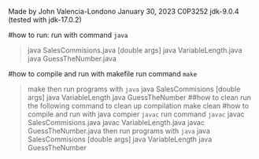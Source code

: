 Made by John Valencia-Londono
January 30, 2023
C0P3252
jdk-9.0.4 (tested with jdk-17.0.2)

#how to run:
run with command `java`
>java SalesCommisions.java [double args]
>java VariableLength.java
>java GuessTheNumber.java

#how to compile and run with makefile
run command `make`
>make
then run programs with `java`
>java SalesCommisions [double args]
>java VariableLength
>java GuessTheNumber
##how to clean
run the following command to clean up compilation
>make clean
#how to compile and run with java compier `javac`
run command `javac`
javac SalesCommisions.java
>javac VariableLength.java
>javac GuessTheNumber.java
then run programs with `java`
>java SalesCommisions [double args]
>java VariableLength
>java GuessTheNumber

